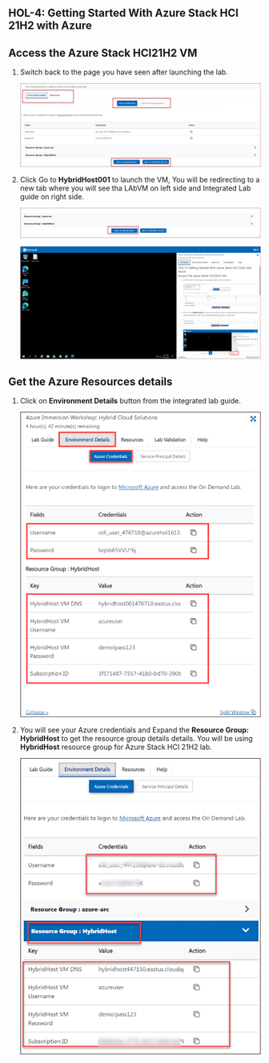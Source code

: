 HOL-4: Getting Started With Azure Stack HCI 21H2 with Azure
-------------------------

Access the Azure Stack HCI21H2 VM
----------

1. Switch back to the page you have seen after launching the lab.

    ![Volume created on Azure Stack HCI 21H2](/media/main.png "Volume created on Azure Stack HCI 21H2")
       
2. Click Go to **HybridHost001** to launch the VM, You will be redirecting to a new tab where you will see tha LAbVM on left side and Integrated Lab guide on right side.

    ![Volume created on Azure Stack HCI 21H2](/media/startvm.png "Volume created on Azure Stack HCI 21H2")
    
    ![Volume created on Azure Stack HCI 21H2](/media/mainpage-upd.png "Volume created on Azure Stack HCI 21H2")
       

Get the Azure Resources details
-------

1. Click on **Environment Details** button from the integrated lab guide.

    ![Volume created on Azure Stack HCI 21H2](/media/resources-upd.png "Volume created on Azure Stack HCI 21H2")

1. You will see your Azure credentials and Expand the **Resource Group: HybridHost** to get the resource group details details. You will be using **HybridHost** resource group for Azure Stack HCI 21H2 lab.

    ![Volume created on Azure Stack HCI 21H2](/media/detailss.png "Volume created on Azure Stack HCI 21H2")
